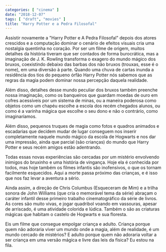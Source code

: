 ```yaml
---
categories: [ "cinema" ]
date: "2018-12-07"
tags: [ "draft", "movies" ]
title: "Harry Potter e a Pedra Filosofal"
---
```

Assistir novamente a "Harry Potter e A Pedra Filosofal" depois dos atores
crescidos e a computação dominar o cenário de efeitos visuais cria
uma nostalgia quentinha no coração. Por ser um filme de origem, muitos
detalhes da história tiveram que ser contados de forma burocrática,
mas a imaginação de J. K. Rowling transforma o exagero do mundo mágico
dos bruxos, coexistindo debaixo das barbas dos não bruxos (trouxas,
esse é o nome), em uma diversão à parte. Quando uma chuva de cartas
inunda a residência dos tios do pequeno órfão Harry Potter nós sabemos
que as regras da magia podem dominar nossa percepção daquela realidade.

Além disso, detalhes desse mundo peculiar dos bruxos também preenche
nossa imaginação, como os banqueiros que guardam moedas de ouro em
cofres acessíveis por um sistema de minas, ou a maneira poderosa como
objetos como um chapéu escolhe a escola dos recém chegados alunos,
ou como é a varinha mágica que escolhe o seu dono e não o contrário,
como imaginaríamos.

Além disso, pequenos truques de magia como fotos e quadros animados e
escadarias que decidem mudar de lugar conseguem nos inserir completamente
naquele mundo mágico da escola de Hogwarts e nos dar uma impressão,
ainda que parcial (são crianças) do mundo que Harry Potter e seus
recém amigos estão adentrando.

Todas essas novas experiências são cercadas por um mistério envolvendo
inimigos do bruxinho e uma história de vingança. Hoje ela é conhecida
por todos, mas hoje também os filmes infantis são inofensivos, o que os
tornam facilmente esquecidos. Aqui a morte passa próximo das crianças,
e é isso que nos faz levar a aventura a sério.

Ainda assim, a direção de Chris Columbus (Esqueceram de Mim) e a trilha
sonora de John Williams (que cria o memorável tema da série) abraçam
o caráter infantil desse primeiro trabalho cinematográfico da série de
livros. As cores são muito vivas, e jogar quadribol voando em vassouras,
apesar de arriscado, é uma atividade colorida e lúdica. Também o são
as criaturas mágicas que habitam o castelo de Hogwarts e sua floresta.

Eis um filme que consegue empolgar criança e adulto. Criança porque
quem não adoraria viver um mundo onde a magia, além de realidade, é um
mundo cercado de mistérios? E adulto porque quem não adoraria voltar
a ser criança em uma versão mágica e livre das leis da física? Eu
estou na fila.
